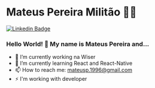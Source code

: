 # Mateus Pereira Militão :man_technologist:

[![Linkedin Badge](https://img.shields.io/badge/-LinkedIn-blue?style=flat-square&logo=Linkedin&logoColor=write&link=https://www.linkedin.com/in/mateus-pereira-00b705133)](https://www.linkedin.com/in/mateus-pereira-00b705133)

### Hello World! 👋 My name is Mateus Pereira and...
  
- 🔭 I’m currently working na Wiser
- 🌱 I’m currently learning React and React-Native
- 📫 How to reach me: mateusp.1996@gmail.com
- ⚡ I'm working with developer

<!--
**mateusmegamix/mateusmegamix** is a ✨ _special_ ✨ repository because its `README.md` (this file) appears on your GitHub profile.

Here are some ideas to get you started:

- 🔭 I’m currently working on ...
- 🌱 I’m currently learning ...
- 👯 I’m looking to collaborate on ...
- 🤔 I’m looking for help with ...
- 💬 Ask me about ...
- 📫 How to reach me: ...
- 😄 Pronouns: ...
- ⚡ Fun fact: ...
-->
